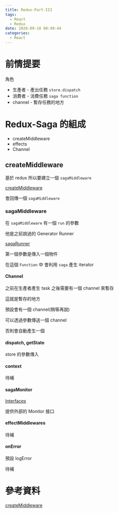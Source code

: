 ```yaml
---
title: Redux-Part-III
tags:
  - React
  - Redux 
date: 2020-09-18 00:49:44
categories:
  - React
---
```


# 前情提要

角色

* 生產者 - 產出任務 `store.dispatch`
* 消費者 - 消費任務 `saga function`
* channel - 暫存任務的地方

# Redux-Saga 的組成

* createMiddleware
* effects
* Channel

## createMiddleware

基於 redux 所以要建立一個 `sagaMiddleware`

[createMiddleware](https://github.com/redux-saga/redux-saga/blob/master/packages/core/src/internal/middleware.js)

會回傳一個 `sagaMiddleware`

### sagaMiddleware

在 `sagaMiddleware` 有一個 `run` 的參數

他是之前說過的 Generator Runner 

[sagaRunner](https://github.com/redux-saga/redux-saga/blob/master/packages/core/src/internal/runSaga.js)

第一個參數是傳入一個物件

在這個 `Function` 中 會利用 `saga` 產生 iterator



#### Channel

之前在生產者產生 task 之後需要有一個 channel 來暫存

這就是暫存的地方

預設會有一個 channel(稍等再說)

可以透過參數傳送一個 channel 

否則會自動產生一個

#### dispatch, getState

store 的參數傳入

#### context

待補

#### sagaMonitor

[Interfaces](https://redux-saga.js.org/docs/api/)

提供外部的 Monitor 接口

#### effectMiddlewares

待補

#### onError

預設 logError

待補

# 參考資料

[createMiddleware](https://github.com/redux-saga/redux-saga/blob/master/packages/core/src/internal/middleware.js)